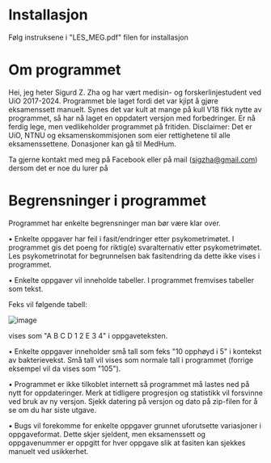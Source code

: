 # Installasjon

Følg instruksene i "LES_MEG.pdf" filen for installasjon

# Om programmet

Hei, jeg heter Sigurd Z. Zha og har vært medisin- og forskerlinjestudent ved UiO 2017-2024. Programmet ble laget fordi det var kjipt å gjøre eksamenssett manuelt. Synes det var kult at mange på kull V18 fikk nytte av programmet, så har nå laget en oppdatert versjon med forbedringer. Er nå ferdig lege, men vedlikeholder programmet på fritiden. Disclaimer: Det er UiO, NTNU og eksamenskommisjonen som eier rettighetene til alle eksamenssettene. Donasjoner kan gå til MedHum.

Ta gjerne kontakt med meg på Facebook eller på mail (sigzha@gmail.com) dersom det er noe du lurer på

# Begrensninger i programmet

Programmet har enkelte begrensninger man bør være klar over.

• Enkelte oppgaver har feil i fasit/endringer etter psykometrimøtet. I programmet gis det poeng for riktig(e) svaralternativ etter psykometrimøtet. Les psykometrinotat for begrunnelsen bak fasitendring da dette ikke vises i programmet.

• Enkelte oppgaver vil inneholde tabeller. I programmet fremvises tabeller som tekst. 

Feks vil følgende tabell: 

![image](https://github.com/shigurd/NTNUiO/assets/59652826/7720878b-c281-459e-b971-9d8dac836a47)

vises som "A B C D 1 2 E 3 4" i oppgaveteksten.


• Enkelte oppgaver inneholder små tall som feks "10 opphøyd i 5" i kontekst av bakterievekst. Små tall vil vises som normale tall i programmet (forrige eksempel vil da vises som "105").

• Programmet er ikke tilkoblet internett så programmet må lastes ned på nytt for oppdateringer. Merk at tidligere progresjon og statistikk vil forsvinne ved bruk av ny versjon. Sjekk datering på versjon og dato på zip-filen for å se om du har siste utgave.

• Bugs vil forekomme for enkelte oppgaver grunnet uforutsette variasjoner i oppgaveformat. Dette skjer sjeldent, men eksamenssett og oppgavenummer er oppgitt for hver oppgave slik at fasiten kan sjekkes manuelt ved usikkerhet.
